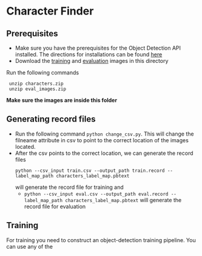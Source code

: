 # Character Finder

## Prerequisites 
* Make sure you have the prerequisites for the Object Detection API installed. The directions for installations can be found [here](https://github.com/tensorflow/models/blob/master/research/object_detection/g3doc/installation.md)
* Download the [training](https://www.dropbox.com/s/linj0vexpsfgju3/characters.zip?dl=1) and [evaluation](https://www.dropbox.com/s/057f3o1zsyd8k26/eval_images.zip?dl=1) images in this directory

Run the  following commands 
```
 unzip characters.zip
 unzip eval_images.zip
```
**Make sure the images are inside this folder** 

## Generating record files
* Run the following command 
` python change_csv.py `.
This will change the filneame attribute in csv to point to the correct location of the images located.
* After the csv points to the correct location, we can generate the record files
	```
	python --csv_input train.csv --output_path train.record --label_map_path characters_label_map.pbtext 
	``` 
	will generate the record file for training and
	* ` python --csv_input eval.csv --output_path eval.record --label_map_path characters_label_map.pbtext ` will generate the record file for evaluation

## Training
For training you need to construct an object-detection training pipeline. You can use any of the  
